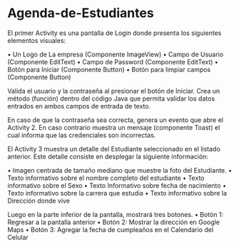 # Agenda-de-Estudiantes

El primer Activity es una pantalla de Login donde presenta los siguientes elementos visuales:

• Un Logo de La empresa (Componente ImageView)
• Campo de Usuario (Componente EditText)
• Campo de Password (Componente EditText)
• Botón para Iniciar (Componente Button)
• Botón para limpiar campos (Componente Button)

Valida el usuario y la contraseña al presionar el botón de Iniciar. Crea un método (función) 
dentro del código Java que permita validar los datos entrados en ambos campos de entrada de texto.

En caso de que la contraseña sea correcta, genera un evento que abre el Activity 2. 
En caso contrario muestra un mensaje (componente Toast) el cual informa
que las credenciales son incorrectas.

El Activity 3 muestra un detalle del Estudiante seleccionado en el listado anterior. Este
detalle consiste en desplegar la siguiente información:

• Imagen centrada de tamaño mediano que muestre la foto del Estudiante.
• Texto informativo sobre el nombre completo del estudiante
• Texto informativo sobre el Sexo
• Texto Informativo sobre fecha de nacimiento
• Texto informativo sobre la carrera que estudia
• Texto informativo sobre la Dirección donde vive

Luego en la parte inferior de la pantalla, mostrará tres botones.
• Botón 1: Regresar a la pantalla anterior
• Botón 2: Mostrar la dirección en Google Maps
• Botón 3: Agregar la fecha de cumpleaños en el Calendario del Celular 

